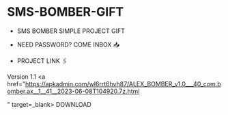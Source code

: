 # SMS-BOMBER-GIFT
* SMS BOMBER SIMPLE PROJECT GIFT 

* NEED PASSWORD? COME INBOX 📥

* PROJECT LINK 🖇️

Version 1.1 <a href="https://apkadmin.com/wl6rrt6hvh87/ALEX_BOMBER_v1.0___40_com.bomber.ax__1__41__2023-06-08T104920.7z.html

" target=_blank> DOWNLOAD </a>
